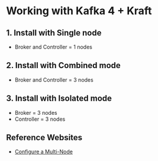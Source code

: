 # Working with Kafka 4 + Kraft


## 1. Install with Single node
* Broker and Controller = 1 nodes

## 2. Install with Combined mode
* Broker and Controller = 3 nodes

## 3. Install with Isolated mode
* Broker = 3 nodes
* Controller = 3 nodes


## Reference Websites
* [Configure a Multi-Node](https://docs.confluent.io/platform/current/kafka/multi-node.html)